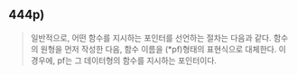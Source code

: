 ## 444p)
> 일반적으로, 어떤 함수를 지시하는 포인터를 선언하는 절차는 다음과 같다. 함수의 원형을 먼저 작성한 다음, 함수 이름을 (*pf)형태의 표현식으로 대체한다. 이 경우에, pf는 그 데이터형의 함수를 지시하는 포인터이다.